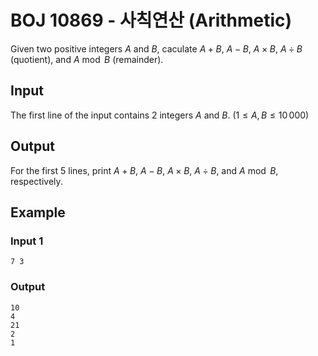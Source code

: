 # BOJ 10869 - 사칙연산 (Arithmetic)

Given two positive integers $A$ and $B$, caculate $A+B$, $A-B$, $A \times B$, $A \div B$ (quotient), and $A \bmod B$ (remainder).

## Input

The first line of the input contains 2 integers $A$ and $B$. $(1 \le A, B \le 10\,000)$

## Output

For the first 5 lines, print $A+B$, $A-B$, $A \times B$, $A \div B$, and $A \bmod B$, respectively.

## Example

### Input 1

```
7 3
```

### Output

```
10
4
21
2
1
```
